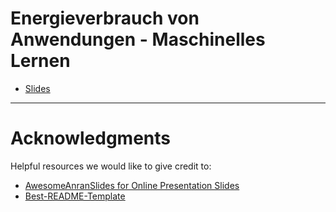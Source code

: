 <a name="readme-top"></a>
 

# Energieverbrauch von Anwendungen - Maschinelles Lernen

 + [Slides](https://ramanahmad.github.io/Seminar/#/slide-1)
 

--- 

<!-- ACKNOWLEDGMENTS -->
# Acknowledgments

Helpful resources we would like to give credit to:

* [AwesomeAnranSlides for Online Presentation Slides](https://github.com/AnranW/AwesomeAnranSlides)
* [Best-README-Template](https://github.com/othneildrew/Best-README-Template) 

